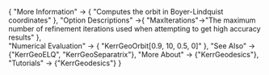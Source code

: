 {
  "More Information" -> {
    "Computes the orbit in Boyer-Lindquist coordinates"
  },
  "Option Descriptions" ->{
	  "MaxIterations"->"The maximum number of refinement iterations used when attempting to get high accuracy results"
  },	
  "Numerical Evaluation" -> {
    "KerrGeoOrbit[0.9, 10, 0.5, 0]"
    },
  "See Also" -> {"KerrGeoELQ", "KerrGeoSeparatrix"},
  "More About" -> {"KerrGeodesics"},
  "Tutorials" -> {"KerrGeodesics"}
}